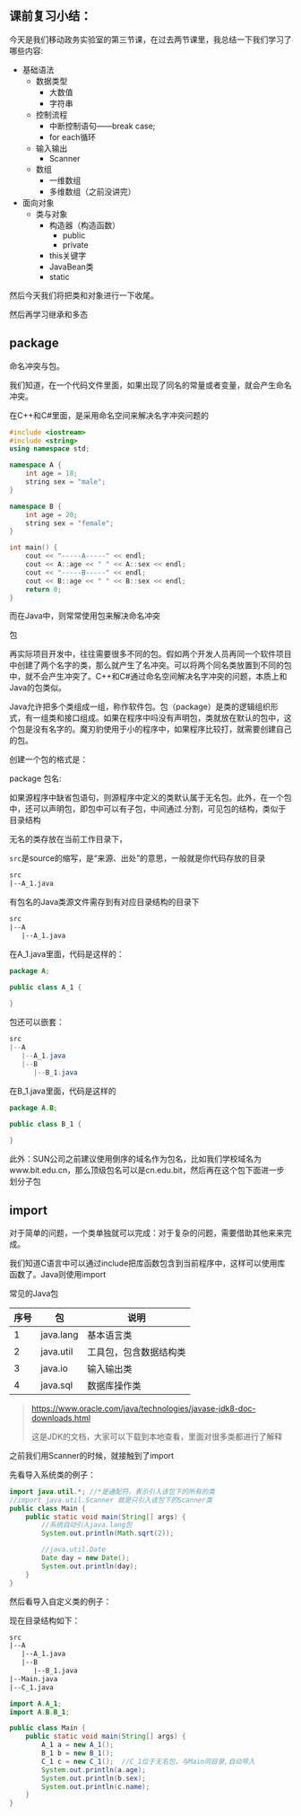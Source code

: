 ## 课前复习小结：

今天是我们移动政务实验室的第三节课，在过去两节课里，我总结一下我们学习了哪些内容:

* 基础语法
  * 数据类型
    * 大数值
    * 字符串
  * 控制流程
    * 中断控制语句——break case;
    * for each循环
  * 输入输出
    * Scanner
  * 数组
    * 一维数组
    * 多维数组（之前没讲完）
* 面向对象
  * 类与对象
    * 构造器（构造函数）
      * public
      * private
    * this关键字
    * JavaBean类
    * static

然后今天我们将把类和对象进行一下收尾。

然后再学习继承和多态

## package

命名冲突与包。

我们知道，在一个代码文件里面，如果出现了同名的常量或者变量，就会产生命名冲突。

在C++和C#里面，是采用命名空间来解决名字冲突问题的

```c++
#include <iostream>
#include <string>
using namespace std;

namespace A {
    int age = 18;
    string sex = "male"; 
}

namespace B {
    int age = 20;
    string sex = "female";
}

int main() {
    cout << "-----A-----" << endl;
    cout << A::age << " " << A::sex << endl;
    cout << "-----B-----" << endl;
    cout << B::age << " " << B::sex << endl;
    return 0;
}
```



而在Java中，则常常使用包来解决命名冲突

包

再实际项目开发中，往往需要很多不同的包。假如两个开发人员再同一个软件项目中创建了两个名字的类，那么就产生了名冲突。可以将两个同名类放置到不同的包中，就不会产生冲突了。C++和C#通过命名空间解决名字冲突的问题，本质上和Java的包类似。

Java允许把多个类组成一组，称作软件包。包（package）是类的逻辑组织形式，有一组类和接口组成。如果在程序中吗没有声明包，类就放在默认的包中，这个包是没有名字的。魔刃豹使用于小的程序中，如果程序比较打，就需要创建自己的包。



创建一个包的格式是：

package 包名:

如果源程序中缺省包语句，则源程序中定义的类默认属于无名包。此外，在一个包中，还可以声明包，即包中可以有子包，中间通过.分割，可见包的结构，类似于目录结构



无名的类存放在当前工作目录下，

`src`是source的缩写，是“来源、出处”的意思，一般就是你代码存放的目录

```html
src
|--A_1.java
```



有包名的Java类源文件需存到有对应目录结构的目录下

```html
src
|--A
   |--A_1.java
```

在A_1.java里面，代码是这样的：

```java
package A;

public class A_1 {
    
}
```



包还可以嵌套：

```java
src
|--A
   |--A_1.java
   |--B
      |--B_1.java
```

在B_1.java里面，代码是这样的

```java
package A.B;

public class B_1 {
    
}
```



此外：SUN公司之前建议使用倒序的域名作为包名，比如我们学校域名为www.bit.edu.cn，那么顶级包名可以是cn.edu.bit，然后再在这个包下面进一步划分子包



## import

对于简单的问题，一个类单独就可以完成：对于复杂的问题，需要借助其他来来完成。

我们知道C语言中可以通过include把库函数包含到当前程序中，这样可以使用库函数了。Java则使用import

常见的Java包

| 序号 | 包        | 说明                   |
| ---- | --------- | ---------------------- |
| 1    | java.lang | 基本语言类             |
| 2    | java.util | 工具包，包含数据结构类 |
| 3    | java.io   | 输入输出类             |
| 4    | java.sql  | 数据库操作类           |

> https://www.oracle.com/java/technologies/javase-jdk8-doc-downloads.html
>
> 这是JDK的文档，大家可以下载到本地查看，里面对很多类都进行了解释



之前我们用Scanner的时候，就接触到了import

先看导入系统类的例子：

```java
import java.util.*; //*是通配符，表示引入该包下的所有的类
//import java.util.Scanner 就是只引入该包下的Scanner类
public class Main {
    public static void main(String[] args) {
        //系统自动引入java.lang包
        System.out.println(Math.sqrt(2));

        //java.util.Date
        Date day = new Date();
        System.out.println(day);
    }
}
```

然后看导入自定义类的例子：

现在目录结构如下：

```html
src
|--A
   |--A_1.java
   |--B
      |--B_1.java
|--Main.java
|--C_1.java
```



```java
import A.A_1;
import A.B.B_1;

public class Main {
    public static void main(String[] args) {
        A_1 a = new A_1();
        B_1 b = new B_1();
        C_1 c = new C_1();	//C_1位于无名包，与Main同目录,自动导入
        System.out.println(a.age);
        System.out.println(b.sex);
        System.out.println(c.name);
    }
}
```

